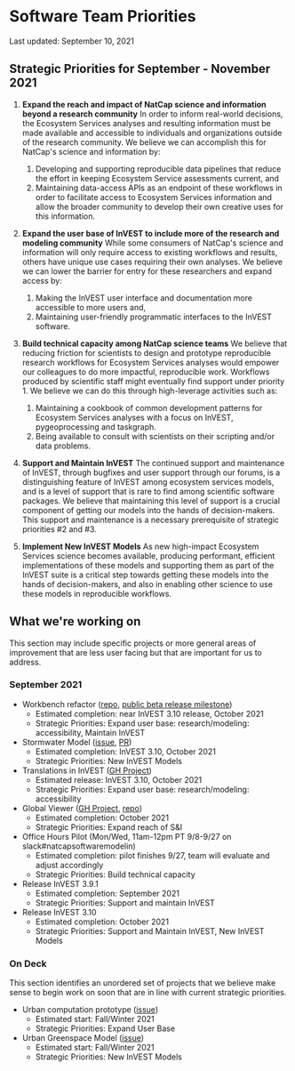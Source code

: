 # Software Team Priorities

Last updated: September 10, 2021

## Strategic Priorities for September - November 2021

<!--
For strategic priorities, be sure to list:
  1. The strategic priority
  2. Any additional information that's necessary to clarify the strategic
     priority beyond just the name.
  3. Why the priority matters.
-->

1. **Expand the reach and impact of NatCap science and information beyond a
   research community**
   In order to inform real-world decisions, the Ecosystem Services analyses and
   resulting information must be made available and accessible to individuals
   and organizations outside of the research community. We believe we can
   accomplish this for NatCap's science and information by:

   1. Developing and supporting reproducible data pipelines that reduce
      the effort in keeping Ecosystem Service assessments current, and
   2. Maintaining data-access APIs as an endpoint of these workflows
      in order to facilitate access to Ecosystem Services information
      and allow the broader community to develop their own creative
      uses for this information.

2. **Expand the user base of InVEST to include more of the research and
   modeling community**
   While some consumers of NatCap's science and information will only require
   access to existing workflows and results, others have unique use cases
   requiring their own analyses. We believe we can lower the barrier for
   entry for these researchers and expand access by:

   1. Making the InVEST user interface and documentation more accessible
      to more users and,
   2. Maintaining user-friendly programmatic interfaces to the InVEST
      software.

3. **Build technical capacity among NatCap science teams**
   We believe that reducing friction for scientists to design and prototype
   reproducible research workflows for Ecosystem Services analyses would
   empower our colleagues to do more impactful, reproducible work.  Workflows
   produced by scientific staff might eventually find support under priority 1.
   We believe we can do this through high-leverage activities such as:

   1. Maintaining a cookbook of common development patterns for Ecosystem
      Services analyses with a focus on InVEST, pygeoprocessing and taskgraph.
   2. Being available to consult with scientists on their scripting and/or
      data problems.

4. **Support and Maintain InVEST**
   The continued support and maintenance of InVEST, through bugfixes and user
   support through our forums, is a distinguishing feature of InVEST among
   ecosystem services models, and is a level of support that is rare to find
   among scientific software packages. We believe that maintaining this level
   of support is a crucial component of getting our models into the hands of
   decision-makers. This support and maintenance is a necessary prerequisite of
   strategic priorities #2 and #3.

5. **Implement New InVEST Models**
   As new high-impact Ecosystem Services science becomes available, producing
   performant, efficient implementations of these models and supporting them
   as part of the InVEST suite is a critical step towards getting these models
   into the hands of decision-makers, and also in enabling other science to
   use these models in reproducible workflows.

## What we're working on

This section may include specific projects or more general areas of improvement
that are less user facing but that are important for us to address.

<!--

For each item, be sure to include:
  1. The item we're working on (just the title or a reference label is fine)
  2. Links to any relevant github issues/projects/repos/etc for an overview
  3. Estimated completion date
  4. The strategic objectives (from above) that the task contributes to.

-->

### September 2021

* Workbench refactor ([repo](https://github.com/natcap/invest-workbench/), [public beta release milestone](ihttps://github.com/natcap/invest-workbench/milestone/2))
  * Estimated completion: near InVEST 3.10 release, October 2021
  * Strategic Priorities: Expand user base: research/modeling: accessibility, Maintain InVEST
* Stormwater Model ([issue](ihttps://github.com/natcap/invest/issues/504), [PR](https://github.com/natcap/invest/pull/523))
  * Estimated completion: InVEST 3.10, October 2021
  * Strategic Priorities: New InVEST Models
* Translations in InVEST ([GH Project](https://github.com/orgs/natcap/projects/3))
  * Estimated release: InVEST 3.10, October 2021
  * Strategic Priorities: Expand user base: research/modeling: accessibility
* Global Viewer ([GH Project](https://github.com/orgs/natcap/projects/4), [repo](https://github.com/natcap/global-web-viewer))
  * Estimated completion: October 2021
  * Strategic Priorities: Expand reach of S&I
* Office Hours Pilot (Mon/Wed, 11am-12pm PT 9/8-9/27 on slack#natcapsoftwaremodelin)
  * Estimated completion: pilot finishes 9/27, team will evaluate and adjust accordingly
  * Strategic Priorities: Build technical capacity
* Release InVEST 3.9.1
  * Estimated completion: September 2021
  * Strategic Priorities: Support and maintain InVEST
* Release InVEST 3.10
  * Estimated completion: October 2021
  * Strategic Priorities: Support and Maintain InVEST, New InVEST Models


### On Deck

This section identifies an unordered set of projects that we believe make sense
to begin work on soon that are in line with current strategic priorities.

* Urban computation prototype ([issue](https://github.com/natcap/softwareteam/issues/108))
  * Estimated start: Fall/Winter 2021
  * Strategic Priorities: Expand User Base
* Urban Greenspace Model ([issue](https://github.com/natcap/softwareteam/issues/93))
  * Estimated start: Fall/Winter 2021
  * Strategic Priorities: New InVEST Models
